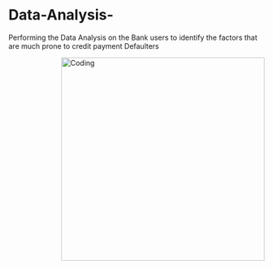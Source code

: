 # Data-Analysis-
Performing the Data Analysis on the Bank users to identify the factors that are much prone to credit payment Defaulters


<img align="right" alt="Coding" width="400" src="https://media1.tenor.com/m/2Xb68ljOHT8AAAAC/hide-secret.gif">
